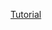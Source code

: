 [Tutorial](https://github.com/pszklarska/flutter_shopping_cart/tree/a8120a23232a05d380384bb377f3994ef65ad221)